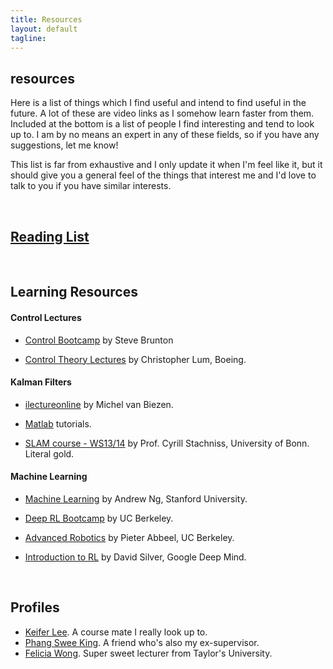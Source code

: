 ```yaml
---
title: Resources
layout: default
tagline:
---
```


<div>
  <h2 class="page-header-brief">resources</h2>
  <div class="line-sep"></div>
</div>

Here is a list of things which I find useful and intend to find useful in the future. A lot of these are video links as I somehow learn faster from them. Included at the bottom is a list of people I find interesting and tend to look up to. I am by no means an expert in any of these fields, so if you have any suggestions, let me know!

This list is far from exhaustive and I only update it when I'm feel like it, but it should give you a general feel of the things that interest me and I'd love to talk to you if you have similar interests.

<br>

## [Reading List](https://github.com/jjshoots/DL_Resources.git)

<br>

## Learning Resources

#### Control Lectures
- <a href="https://www.youtube.com/watch?v=Pi7l8mMjYVE&list=PLMrJAkhIeNNR20Mz-VpzgfQs5zrYi085m" target="_blank">Control Bootcamp</a> by Steve Brunton

- <a href="https://www.youtube.com/watch?v=Uh_-RZQIaEs&list=PLxdnSsBqCrrF9KOQRB9ByfB0EUMwnLO9o" target="_blank">Control Theory Lectures</a>  by Christopher Lum, Boeing.

#### Kalman Filters
- <a href="https://www.youtube.com/watch?v=CaCcOwJPytQ&list=PLX2gX-ftPVXU3oUFNATxGXY90AULiqnWT" target="_blank">ilectureonline</a> by Michel van Biezen.

- <a href="https://www.youtube.com/watch?v=mwn8xhgNpFY&list=PLn8PRpmsu08pzi6EMiYnR-076Mh-q3tWr" target="_blank">Matlab</a> tutorials.

- <a href="https://www.youtube.com/watch?v=U6vr3iNrwRA&list=PLgnQpQtFTOGQrZ4O5QzbIHgl3b1JHimN_" target="_blank">SLAM course - WS13/14</a> by Prof. Cyrill Stachniss, University of Bonn. Literal gold.

#### Machine Learning
- <a href="https://www.coursera.org/learn/machine-learning/home/info" target="_blank">Machine Learning</a> by Andrew Ng, Stanford University.

- <a href="https://www.youtube.com/watch?v=qaMdN6LS9rA&list=PLAdk-EyP1ND8MqJEJnSvaoUShrAWYe51U" target="_blank">Deep RL Bootcamp</a> by UC Berkeley.

- <a href="https://people.eecs.berkeley.edu/~pabbeel/cs287-fa19/" target="_blank">Advanced Robotics</a> by Pieter Abbeel, UC Berkeley.

- <a href="https://www.youtube.com/watch?v=2pWv7GOvuf0&list=PLqYmG7hTraZDM-OYHWgPebj2MfCFzFObQ" target="_blank">Introduction to RL</a> by David Silver, Google Deep Mind.

<br>

## Profiles
- <a href="https://www.keiferlee.com/" target="_blank">Keifer Lee</a>. A course mate I really look up to.
- <a href="http://phangsweeking.com/" target="_blank">Phang Swee King</a>. A friend who's also my ex-supervisor.
- <a href="http://feliciawym.com/" target="_blank">Felicia Wong</a>. Super sweet lecturer from Taylor's University.
